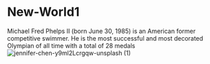 # New-World1
Michael Fred Phelps II (born June 30, 1985) is an American former competitive swimmer. He is the most successful and most decorated Olympian of all time with a total of 28 medals
![jennifer-chen-y9ml2Lcrgqw-unsplash (1)](widh="500px"https://github.com/user-attachments/assets/68771ecd-837f-46e7-8e29-9bcf585b5a1f) 
